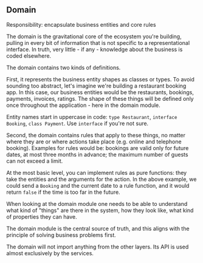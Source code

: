 ## Domain

Responsibility: encapsulate business entities and core rules

The domain is the gravitational core of the ecosystem you're building, pulling in every bit of information that is not specific to a representational interface. In truth, very little - if any - knowledge about the business is coded elsewhere.

The domain contains two kinds of definitions.

First, it represents the business entity shapes as classes or types. To avoid sounding too abstract, let's imagine we're building a restaurant booking app. In this case, our business entities would be the restaurants, bookings, payments, invoices, ratings. The shape of these things will be defined only once throughout the application - here in the domain module.

Entity names start in uppercase in code: `type Restaurant`, `interface Booking`, `class Payment`. Use `interface` if you're not sure.

Second, the domain contains rules that apply to these things, no matter where they are or where actions take place (e.g. online and telephone booking). Examples for rules would be: bookings are valid only for future dates, at most three months in advance; the maximum number of guests can not exceed a limit.

At the most basic level, you can implement rules as pure functions: they take the entities and the arguments for the action. In the above example, we could send a `Booking` and the current date to a rule function, and it would return `false` if the time is too far in the future.

When looking at the domain module one needs to be able to understand what kind of "things" are there in the system, how they look like, what kind of properties they can have.

The domain module is the central source of truth, and this aligns with the principle of solving business problems first.

The domain will not import anything from the other layers. Its API is used almost exclusively by the services.
